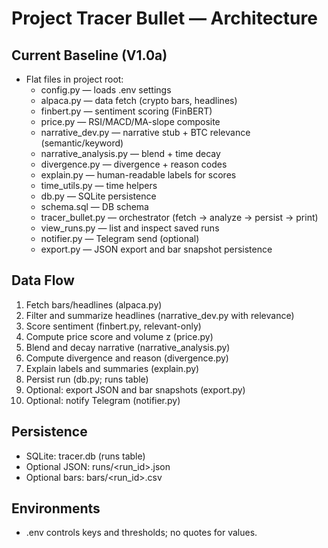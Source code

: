 # Project Tracer Bullet — Architecture

## Current Baseline (V1.0a)
- Flat files in project root:
  - config.py — loads .env settings
  - alpaca.py — data fetch (crypto bars, headlines)
  - finbert.py — sentiment scoring (FinBERT)
  - price.py — RSI/MACD/MA-slope composite
  - narrative_dev.py — narrative stub + BTC relevance (semantic/keyword)
  - narrative_analysis.py — blend + time decay
  - divergence.py — divergence + reason codes
  - explain.py — human-readable labels for scores
  - time_utils.py — time helpers
  - db.py — SQLite persistence
  - schema.sql — DB schema
  - tracer_bullet.py — orchestrator (fetch → analyze → persist → print)
  - view_runs.py — list and inspect saved runs
  - notifier.py — Telegram send (optional)
  - export.py — JSON export and bar snapshot persistence

## Data Flow
1) Fetch bars/headlines (alpaca.py)
2) Filter and summarize headlines (narrative_dev.py with relevance)
3) Score sentiment (finbert.py, relevant-only)
4) Compute price score and volume z (price.py)
5) Blend and decay narrative (narrative_analysis.py)
6) Compute divergence and reason (divergence.py)
7) Explain labels and summaries (explain.py)
8) Persist run (db.py; runs table)
9) Optional: export JSON and bar snapshots (export.py)
10) Optional: notify Telegram (notifier.py)

## Persistence
- SQLite: tracer.db (runs table)
- Optional JSON: runs/<run_id>.json
- Optional bars: bars/<run_id>.csv

## Environments
- .env controls keys and thresholds; no quotes for values.
